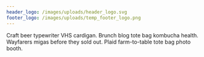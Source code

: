```yaml
---
header_logo: /images/uploads/header_logo.svg
footer_logo: /images/uploads/temp_footer_logo.png
---
```


Craft beer typewriter VHS cardigan. Brunch blog tote bag kombucha health. Wayfarers migas before they sold out. Plaid farm-to-table tote bag photo booth.
